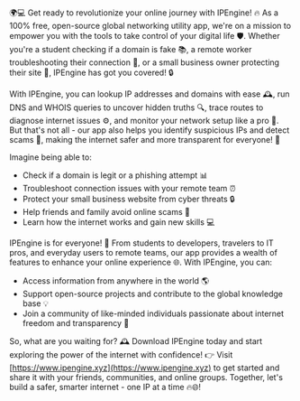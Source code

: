 🌍💻 Get ready to revolutionize your online journey with IPEngine! 🔥 As a 100% free, open-source global networking utility app, we're on a mission to empower you with the tools to take control of your digital life 🛡️. Whether you're a student checking if a domain is fake 📚, a remote worker troubleshooting their connection 💼, or a small business owner protecting their site 🏢, IPEngine has got you covered! 🔒

With IPEngine, you can lookup IP addresses and domains with ease 🕰️, run DNS and WHOIS queries to uncover hidden truths 🔍, trace routes to diagnose internet issues ⚙️, and monitor your network setup like a pro 👥. But that's not all - our app also helps you identify suspicious IPs and detect scams 🚨, making the internet safer and more transparent for everyone! 💯

Imagine being able to:

* Check if a domain is legit or a phishing attempt 📊
* Troubleshoot connection issues with your remote team ⏰
* Protect your small business website from cyber threats 🔒
* Help friends and family avoid online scams 🤝
* Learn how the internet works and gain new skills 💻

IPEngine is for everyone! 👥 From students to developers, travelers to IT pros, and everyday users to remote teams, our app provides a wealth of features to enhance your online experience 🌐. With IPEngine, you can:

* Access information from anywhere in the world 🌎
* Support open-source projects and contribute to the global knowledge base 💡
* Join a community of like-minded individuals passionate about internet freedom and transparency 🤝

So, what are you waiting for? 🕰️ Download IPEngine today and start exploring the power of the internet with confidence! 👉 Visit [https://www.ipengine.xyz](https://www.ipengine.xyz) to get started and share it with your friends, communities, and online groups. Together, let's build a safer, smarter internet - one IP at a time 🔥🌐!